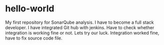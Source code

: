 # hello-world
My first repository for SonarQube analysis.
I have to become a full stack developer.
I have integrated Git hub with jenkins.
Have to check whether integration is working fine or not.
Lets try our luck.
Integration worked fine, have to fix source code file.
